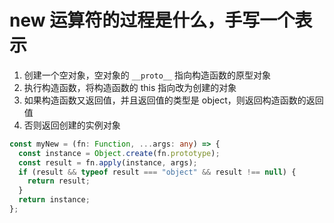 # new 运算符的过程是什么，手写一个表示

1. 创建一个空对象，空对象的 `__proto__` 指向构造函数的原型对象
2. 执行构造函数，将构造函数的 this 指向改为创建的对象
3. 如果构造函数又返回值，并且返回值的类型是 object，则返回构造函数的返回值
4. 否则返回创建的实例对象

```typescript
const myNew = (fn: Function, ...args: any) => {
  const instance = Object.create(fn.prototype);
  const result = fn.apply(instance, args);
  if (result && typeof result === "object" && result !== null) {
    return result;
  }
  return instance;
};
```
